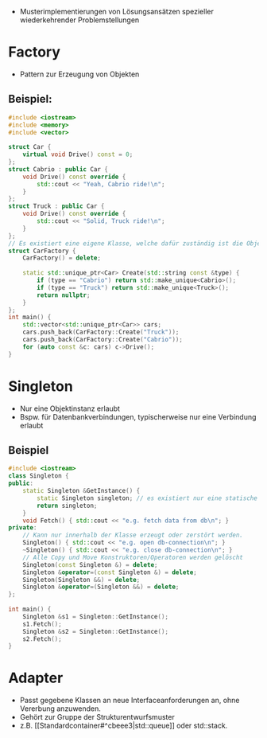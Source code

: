 - Musterimplementierungen von Lösungsansätzen spezieller wiederkehrender Problemstellungen

# Factory
- Pattern zur Erzeugung von Objekten

## Beispiel:
``` C++
#include <iostream>  
#include <memory>  
#include <vector>  
  
struct Car {  
    virtual void Drive() const = 0;  
};
struct Cabrio : public Car {  
    void Drive() const override {  
        std::cout << "Yeah, Cabrio ride!\n";  
    }  
};
struct Truck : public Car {  
    void Drive() const override {  
        std::cout << "Solid, Truck ride!\n";  
    }  
};
// Es existiert eine eigene Klasse, welche dafür zuständig ist die Objekte zu erstellen.
struct CarFactory {  
    CarFactory() = delete;  
  
    static std::unique_ptr<Car> Create(std::string const &type) {  
        if (type == "Cabrio") return std::make_unique<Cabrio>();  
        if (type == "Truck") return std::make_unique<Truck>();  
        return nullptr;  
    }  
};
int main() {  
    std::vector<std::unique_ptr<Car>> cars;  
    cars.push_back(CarFactory::Create("Truck"));  
    cars.push_back(CarFactory::Create("Cabrio"));  
    for (auto const &c: cars) c->Drive();  
}
```

# Singleton
- Nur eine Objektinstanz erlaubt
- Bspw. für Datenbankverbindungen, typischerweise nur eine Verbindung erlaubt

## Beispiel
``` C++
#include <iostream>
class Singleton {  
public:  
    static Singleton &GetInstance() {  
        static Singleton singleton; // es existiert nur eine statische Instanz der Klasse Singleton in Singleton  
        return singleton;  
    }
    void Fetch() { std::cout << "e.g. fetch data from db\n"; }
private:  
    // Kann nur innerhalb der Klasse erzeugt oder zerstört werden.  
    Singleton() { std::cout << "e.g. open db-connection\n"; }
    ~Singleton() { std::cout << "e.g. close db-connection\n"; }
    // Alle Copy und Move Konstruktoren/Operatoren werden gelöscht  
    Singleton(const Singleton &) = delete;
    Singleton &operator=(const Singleton &) = delete;
    Singleton(Singleton &&) = delete;
    Singleton &operator=(Singleton &&) = delete;  
};  
  
int main() {  
    Singleton &s1 = Singleton::GetInstance();  
    s1.Fetch();  
    Singleton &s2 = Singleton::GetInstance();  
    s2.Fetch();  
}
```

# Adapter
- Passt gegebene Klassen an neue Interfaceanforderungen an, ohne Vererbung anzuwenden.
- Gehört zur Gruppe der Strukturentwurfsmuster
- z.B. [[Standardcontainer#^cbeee3|std::queue]] oder std::stack.